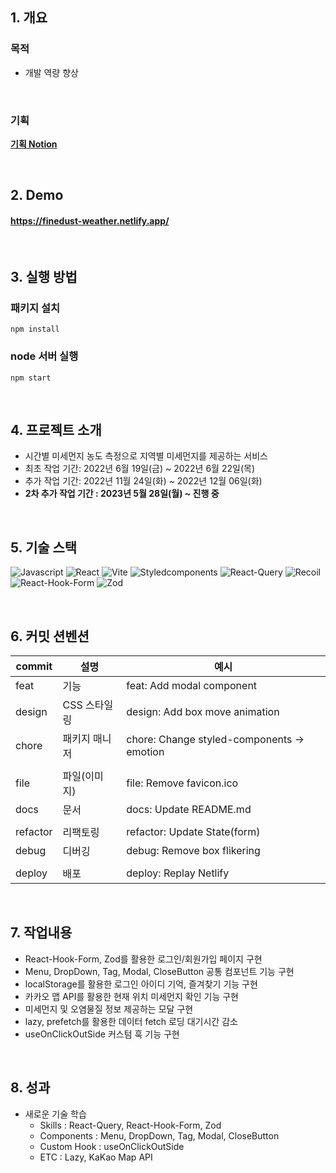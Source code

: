 ## 1. 개요

### 목적

- 개발 역량 향상

<br/>

### 기획

**[기획 Notion](https://tenener.notion.site/f7e3126674684676ad2e980d742cec5c)**

<br/>

## 2. Demo

#### https://finedust-weather.netlify.app/

<br/>

## 3. 실행 방법

### 패키지 설치

```
npm install
```

### node 서버 실행

```
npm start
```

<br/>

## 4. 프로젝트 소개

- 시간별 미세먼지 농도 측정으로 지역별 미세먼지를 제공하는 서비스
- 최초 작업 기간: 2022년 6월 19일(금) ~ 2022년 6월 22일(목)
- 추가 작업 기간: 2022년 11월 24일(화) ~ 2022년 12월 06일(화)
- **2차 추가 작업 기간 : 2023년 5월 28일(월) ~ 진행 중**

<br/>

## 5. 기술 스택

![Javascript](https://img.shields.io/badge/javascript-F7DF1E?style=for-the-badge&logo=typescript&logoColor=white)
![React](https://img.shields.io/badge/react-61DAFB?style=for-the-badge&logo=react&logoColor=black)
![Vite](https://img.shields.io/badge/vite-646CFF?style=for-the-badge&logo=vite&logoColor=white)
![Styledcomponents](https://img.shields.io/badge/Styledcomponents-DB7093?style=for-the-badge&logo=Styledcomponents&logoColor=white)
![React-Query](https://img.shields.io/badge/reactquery-FF4154?style=for-the-badge&logo=reactquery&logoColor=white)
![Recoil](https://img.shields.io/badge/recoil-000?style=for-the-badge&logo=recoil&logoColor=white)
![React-Hook-Form](https://img.shields.io/badge/reactHookForm-EC5990?style=for-the-badge&logo=reacthookform&logoColor=white)
![Zod](https://img.shields.io/badge/zod-3492FF?style=for-the-badge&logo=zod&logoColor=white)


<br/>

## 6. 커밋 션벤션

| commit   | 설명          | 예시                                       |
| -------- | ------------- | ------------------------------------------ |
| feat     | 기능          | feat: Add modal component                  |
| design   | CSS 스타일링  | design: Add box move animation             |
| chore    | 패키지 매니저 | chore: Change styled-components -> emotion |
|          |               |                                            |
| file     | 파일(이미지)  | file: Remove favicon.ico                   |
| docs     | 문서          | docs: Update README.md                     |
|          |               |                                            |
| refactor | 리팩토링      | refactor: Update State(form)               |
| debug    | 디버깅        | debug: Remove box flikering                |
|          |               |                                            |
| deploy   | 배포          | deploy: Replay Netlify                     |

<br/>

## 7. 작업내용

- React-Hook-Form, Zod를 활용한 로그인/회원가입 페이지 구현
- Menu, DropDown, Tag, Modal, CloseButton 공통 컴포넌트 기능 구현
- localStorage를 활용한 로그인 아이디 기억, 즐겨찾기 기능 구현
- 카카오 맵 API를 활용한 현재 위치 미세먼지 확인 기능 구현
- 미세먼지 및 오염물질 정보 제공하는 모달 구현
- lazy, prefetch를 활용한 데이터 fetch 로딩 대기시간 감소
- useOnClickOutSide 커스텀 훅 기능 구현

<br/>


## 8. 성과
- 새로운 기술 학습
  - Skills : React-Query, React-Hook-Form, Zod
  - Components : Menu, DropDown, Tag, Modal, CloseButton
  - Custom Hook : useOnClickOutSide
  - ETC : Lazy, KaKao Map API
